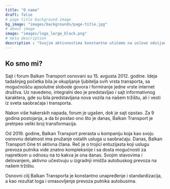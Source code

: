 ```yaml
---
title: "O nama"
draft: false
# page title background image
bg_image: "images/backgrounds/page-title.jpg"
# about image
image: "images/logo_large_black.png"
# meta description
description : "Svojim aktivnostima konstantno utičemo na uslove odvijanja prevoza putnika, a pod sloganom #travelonbusway aktivno promovišemo i popularizujemo prevoz putnika autobusima."
---
```


## Ko smo mi?

Sajt i forum Balkan Transport osnovani su 15. avgusta 2012. godine. Ideja tadašnjeg početka bila je okupljanje ljubitelja svih vrsta transporta, sa mogućnošću apsolutne slobode govora i formiranje jedne vrste internet društva. Uz navedeno, integralni deo je predstavljao i sajt informativnog karaktera, gde su bila predstavljana nova vozila na našem tržištu, ali i vesti iz sveta saobraćaja i transporta. 

Nakon više hakerskih napada, forum je ugašen, dok je sajt opstao. Za 9 godina postojanja, a da bi postao ono što je danas, Balkan Transport je pretrpeo veliki broj transformacija.

Od 2019. godine, Balkan Transport prerasta u kompaniju koja kao svoju osnovnu delatnost ima pružanje ostalih usluga u saobraćaju. 
Danas, Balkan Transport čine tri aktivna člana. Reč je o trojici entuzijasta koji uslugu prevoza putnika vide znatno kompleksnije i sa dosta mogućnosti za napretkom u odnosu na to kakva je ona danas. Svojim stavovima i delovanjem, aktivno učestvuju u izgradnji imidža autobuskog prevoza na našem tržištu. 

Osnovni cilj Balkan Transporta je konstantno unapređenje i standardizacija, a kao rezultat toga i omasovljenje prevoza putnika autobusima. 


